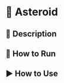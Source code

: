 # :space_invader:	Asteroid

## :book: Description

## :runner: How to Run

## :arrow_forward: How to Use
